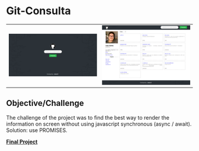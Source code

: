 # Git-Consulta

<table>
  <tr>
    <td>
      <img src="./screenshots/git_consulta-home.png" width="100%" height="auto">
    </td>
    <td>
      <img src="./screenshots/git_consulta-result.png" width="100%" height="auto">
    </td>
  </tr>
</table>

## Objective/Challenge 
The challenge of the project was to find the best way to render the information on screen without using javascript synchronous (async / await).  
Solution: use PROMISES. 

**[Final Project](https://jnetto23.github.io/rs-starter-js/index.html)**
